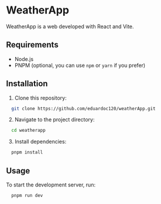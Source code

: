 # WeatherApp

WeatherApp is a web developed with React and Vite.

## Requirements

- Node.js
- PNPM (optional, you can use `npm` or `yarn` if you prefer)

## Installation

1. Clone this repository:

```sh
  git clone https://github.com/eduardoc120/weatherApp.git
```

2. Navigate to the project directory:
```sh
  cd weatherapp
```
3. Install dependencies:
```sh
  pnpm install
```

## Usage

To start the development server, run:
```sh
  pnpm run dev
```
